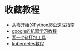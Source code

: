 # 收藏教程
- [从零开始的Python爬虫速成指南](https://segmentfault.com/a/1190000008135000)
- [google的机器学习教程](https://developers.google.com/machine-learning/guides/)
- [写一个js打包工具](https://adamisntdead.com/lets-write-a-module-bundler/)
- [kubernetes教程](http://okigiveup.net/a-tutorial-introduction-to-kubernetes/)